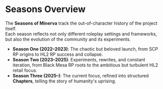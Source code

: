 # Seasons Overview

The **Seasons of Minerva** track the out-of-character history of the project itself.  
Each season reflects not only different roleplay settings and frameworks, but also the evolution of the community and its experiments.

* **Season One (2022–2023)**: The chaotic but beloved launch, from SCP RP origins to HL2 RP success and collapse.  
* **Season Two (2023–2025)**: Experiments, rewrites, and constant iteration, from Black Mesa RP roots to the ambitious but turbulent HL2 retail focus.  
* **Season Three (2025–)**: The current focus, refined into structured **Chapters**, telling the story of humanity's uprising.
